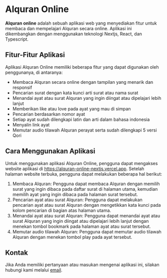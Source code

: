 # Alquran Online

**Alquran online** adalah  sebuah aplikasi web yang menyediakan fitur untuk membaca dan mempelajari Alquran secara online. Aplikasi ini dikembangkan dengan menggunakan teknologi Nextjs, React, dan Typescript.

## Fitur-Fitur Aplikasi

Aplikasi Alquran Online memiliki beberapa fitur yang dapat digunakan oleh penggunanya, di antaranya:

- Membaca Alquran secara online dengan tampilan yang menarik dan responsif
- Pencarian surat dengan kata kunci arti surat atau nama surat
- Menandai ayat atau surat Alquran yang ingin diingat atau dipelajari lebih lanjut
- Memberikan like atau love pada ayat yang mau di simpan
- Pencarian berdasarkan nomor ayat
- Setiap ayat sudah dilengkapi latin dan arti dalam bahasa indonesia
- Menyalin link ayat
- Memutar audio tilawah Alquran perayat serta sudah dilengkapi 5 versi Qori

## Cara Menggunakan Aplikasi

Untuk menggunakan aplikasi Alquran Online, pengguna dapat mengakses website aplikasi di https://alquran-online-nextjs.vercel.app. Setelah halaman website terbuka, pengguna dapat melakukan beberapa hal berikut:

1. Membaca Alquran: Pengguna dapat membaca Alquran dengan memilih surat yang ingin dibaca pada daftar surat di halaman utama, kemudian memilih ayat yang ingin dibaca pada halaman surat tersebut.
2. Pencarian ayat atau surat Alquran: Pengguna dapat melakukan pencarian ayat atau surat Alquran dengan mengetikkan kata kunci pada kolom pencarian di bagian atas halaman utama.
3. Menandai ayat atau surat Alquran: Pengguna dapat menandai ayat atau surat Alquran yang ingin diingat atau dipelajari lebih lanjut dengan menekan tombol bookmark pada halaman ayat atau surat tersebut.
4. Memutar audio tilawah Alquran: Pengguna dapat memutar audio tilawah Alquran dengan menekan tombol play pada ayat tersebut.

## Kontak

Jika Anda memiliki pertanyaan atau masukan mengenai aplikasi ini, silakan hubungi kami melalui [email](mailto:akbarmuhammad833@gmail.com).

